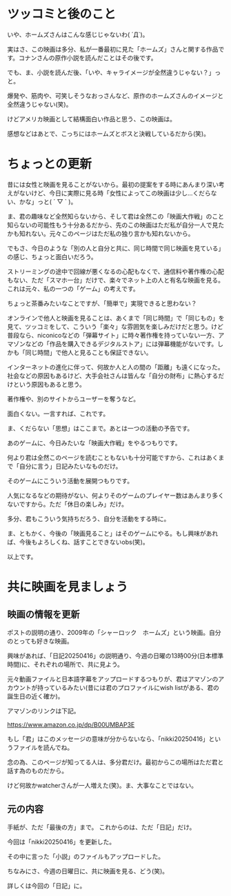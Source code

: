 # ツッコミと後のこと

いや、ホームズさんはこんな感じじゃないわ( ´Д`)。

実はさ、この映画は多分、私が一番最初に見た「ホームズ」さんと関する作品です。コナンさんの原作小説を読んだことはその後です。

でも、ま、小説を読んだ後、「いや、キャライメージが全然違うじゃない？」っと。

爆発や、筋肉や、可笑しそうなおっさんなど、原作のホームズさんのイメージと全然違うじゃない(笑)。

けどアメリカ映画として結構面白い作品と思う、この映画は。

感想などはあとで、こっちにはホームズとボスと決戦しているだから(笑)。


# ちょっとの更新




昔には女性と映画を見ることがないから。最初の提案をする時にあんまり深い考えがないけど、今日に実際に見る時「女性によってこの映画は少し...くだらない、かな」っと( ´ ▽ ` )。

ま、君の趣味など全然知らないから、そして君は全然この「映画大作戦」のこと知らないの可能性もう十分あるだから、先のこの映画はただ私が自分一人で見たかも知れない。元々このページはただ私の独り言かも知れないから。

でもさ、今日のような「別の人と自分と共に、同じ時間で同じ映画を見ている」の感じ、ちょっと面白いだろう。

ストリーミングの途中で回線が悪くなるの心配もなくで、通信料や著作権の心配もない、ただ「スマホ一台」だけで、楽々でネット上の人と有名な映画を見る。これは元々、私の一つの「ゲーム」の考えです。

ちょっと茶番みたいなことですが、「簡単で」実現できると思わない？

オンラインで他人と映画を見ることは、あくまで「同じ時間」で「同じもの」を見て、ツッコミをして、こういう「楽々」な雰囲気を楽しみだけだと思う。けど普段なら、niconicoなどの「弾幕サイト」に時々著作権を持っていない一方、アマゾンなどの「作品を購入できるデジタルストア」には弾幕機能がないです。しかも「同じ時間」で他人と見ることも保証できない。

インターネットの進化に伴って、何故か人と人の間の「距離」も遠くになった。社会などの原因もあるけど、大手会社さんは皆んな「自分の財布」に熱心するだけという原因もあると思う。


著作権や、別のサイトからユーザーを奪うなど。

面白くない。一言すれば、これです。

ま、くだらない「思想」はここまで。あとは一つの活動の予告です。

あのゲームに、今日みたいな「映画大作戦」をやるつもりです。

何より君は全然このページを読むこともないも十分可能ですから、これはあくまで「自分に言う」日記みたいなものだけ。

そのゲームにこういう活動を展開つもりです。

人気になるなどの期待がない、何よりそのゲームのプレイヤー数はあんまり多くないですから。ただ「休日の楽しみ」だけ。

多分、君もこういう気持ちだろう、自分を活動をする時に。

ま、ともかく、今後の「映画見ること」はそのゲームにやる。もし興味があれば、今後もよろしくね、話すことできないobs(笑)。




以上です。




# 共に映画を見ましょう

## 映画の情報を更新

ポストの説明の通り、2009年の「シャーロック　ホームズ」という映画。自分のとっても好きな映画。

興味があれば、「日記20250416」の説明通り、今週の日曜の13時00分(日本標準時間)に、それぞれの場所で、共に見よう。

元々動画ファイルと日本語字幕をアップロードするつもりが、君はアマゾンのアカウントが持っているみたい(昔には君のプロファイルにwish listがある、君の誕生日の近く確か)。

アマゾンのリンクは下記。

https://www.amazon.co.jp/dp/B00UMBAP3E



もし「君」はこのメッセージの意味が分からないなら、「nikki20250416」というファイルを読んでね。

念の為、このページが知ってる人は、多分君だけ。最初からこの場所はただ君と話す為のものだから。

けど何故かwatcherさんが一人増えた(笑)。ま、大事なことではない。




## 元の内容

手紙が、ただ「最後の方」まで。
これからのは、ただ「日記」だけ。

今回は「nikki20250416」を更新した。

その中に言った「小説」のファイルもアップロードした。

ちなみにさ、今週の日曜日に、共に映画を見る、どう(笑)。

詳しくは今回の「日記」に。
